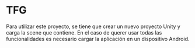 # TFG
Para utilizar este proyecto, se tiene que crear un nuevo proyecto Unity y carga la scene que contiene.
En el caso de querer usar todas las funcionalidades es necesario cargar la aplicación en un dispositivo Android.
